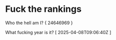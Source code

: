 # Fuck the rankings

Who the hell am I?
{ 24646969 }

What fucking year is it?
[ 2025-04-08T09:06:40Z ]
